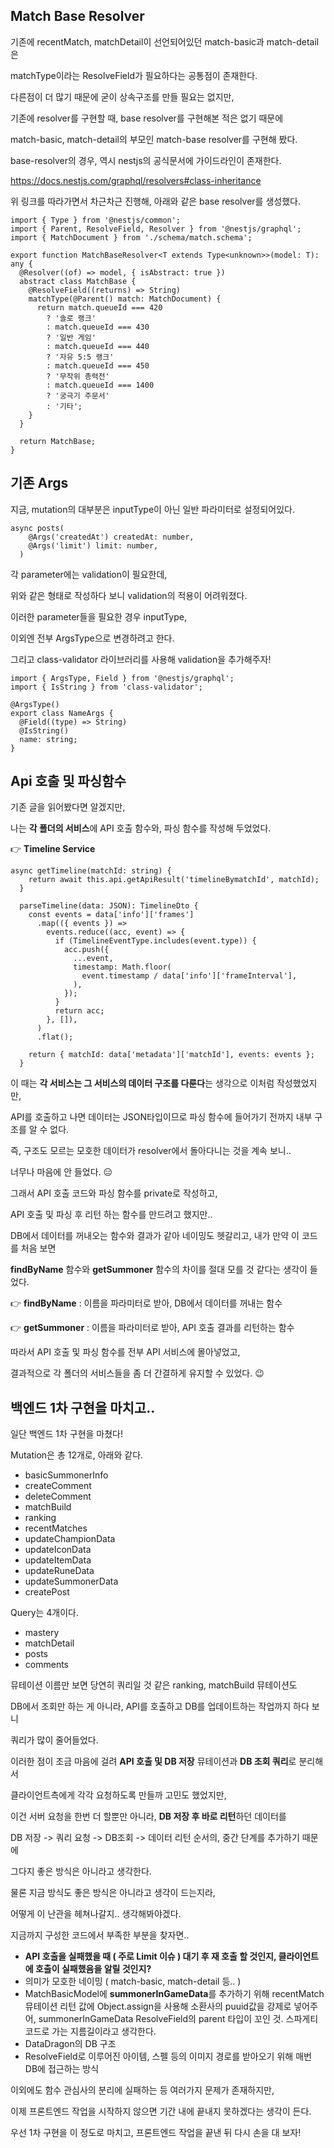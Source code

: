 ## **Match Base Resolver**

기존에 recentMatch, matchDetail이 선언되어있던 match-basic과 match-detail은

matchType이라는 ResolveField가 필요하다는 공통점이 존재한다.

다른점이 더 많기 때문에 굳이 상속구조를 만들 필요는 없지만,

기존에 resolver를 구현할 때, base resolver를 구현해본 적은 없기 때문에

match-basic, match-detail의 부모인 match-base resolver를 구현해 봤다.

base-resolver의 경우, 역시 nestjs의 공식문서에 가이드라인이 존재한다.

https://docs.nestjs.com/graphql/resolvers#class-inheritance

위 링크를 따라가면서 차근차근 진행해, 아래와 같은 base resolver를 생성했다.

```
import { Type } from '@nestjs/common';
import { Parent, ResolveField, Resolver } from '@nestjs/graphql';
import { MatchDocument } from './schema/match.schema';

export function MatchBaseResolver<T extends Type<unknown>>(model: T): any {
  @Resolver((of) => model, { isAbstract: true })
  abstract class MatchBase {
    @ResolveField((returns) => String)
    matchType(@Parent() match: MatchDocument) {
      return match.queueId === 420
        ? '솔로 랭크'
        : match.queueId === 430
        ? '일반 게임'
        : match.queueId === 440
        ? '자유 5:5 랭크'
        : match.queueId === 450
        ? '무작위 총력전'
        : match.queueId === 1400
        ? '궁극기 주문서'
        : '기타';
    }
  }

  return MatchBase;
}

```

## **기존 Args**

지금, mutation의 대부분은 inputType이 아닌 일반 파라미터로 설정되어있다.

```
async posts(
    @Args('createdAt') createdAt: number,
    @Args('limit') limit: number,
  )

```

각 parameter에는 validation이 필요한데,

위와 같은 형태로 작성하다 보니 validation의 적용이 어려워졌다.

이러한 parameter들을 필요한 경우 inputType,

이외엔 전부 ArgsType으로 변경하려고 한다.

그리고 class-validator 라이브러리를 사용해 validation을 추가해주자!

```
import { ArgsType, Field } from '@nestjs/graphql';
import { IsString } from 'class-validator';

@ArgsType()
export class NameArgs {
  @Field((type) => String)
  @IsString()
  name: string;
}

```

### 

### 

## **Api 호출 및 파싱함수**

기존 글을 읽어봤다면 알겠지만,

나는 **각 폴더의 서비스**에 API 호출 함수와, 파싱 함수를 작성해 두었었다.

👉 **Timeline Service**

```
async getTimeline(matchId: string) {
    return await this.api.getApiResult('timelineBymatchId', matchId);
  }

  parseTimeline(data: JSON): TimelineDto {
    const events = data['info']['frames']
      .map(({ events }) =>
        events.reduce((acc, event) => {
          if (TimelineEventType.includes(event.type)) {
            acc.push({
              ...event,
              timestamp: Math.floor(
                event.timestamp / data['info']['frameInterval'],
              ),
            });
          }
          return acc;
        }, []),
      )
      .flat();

    return { matchId: data['metadata']['matchId'], events: events };
  }

```

이 때는 **각 서비스는 그 서비스의 데이터 구조를 다룬다**는 생각으로 이처럼 작성했었지만,

API를 호출하고 나면 데이터는 JSON타입이므로 파싱 함수에 들어가기 전까지 내부 구조를 알 수 없다.

즉, 구조도 모르는 모호한 데이터가 resolver에서 돌아다니는 것을 계속 보니..

너무나 마음에 안 들었다. 😑

그래서 API 호출 코드와 파싱 함수를 private로 작성하고,

API 호출 및 파싱 후 리턴 하는 함수를 만드려고 했지만..

DB에서 데이터를 꺼내오는 함수와 결과가 같아 네이밍도 헷갈리고, 내가 만약 이 코드를 처음 보면

**findByName** 함수와 **getSummoner** 함수의 차이를 절대 모를 것 같다는 생각이 들었다.

👉 **findByName** : 이름을 파라미터로 받아, DB에서 데이터를 꺼내는 함수

👉 **getSummoner** : 이름을 파라미터로 받아, API 호출 결과를 리턴하는 함수

따라서 API 호출 및 파싱 함수를 전부 API 서비스에 몰아넣었고,

결과적으로 각 폴더의 서비스들을 좀 더 간결하게 유지할 수 있었다. 😉

## **백엔드 1차 구현을 마치고..**

일단 백엔드 1차 구현을 마쳤다!

Mutation은 총 12개로, 아래와 같다.

- basicSummonerInfo
- createComment
- deleteComment
- matchBuild
- ranking
- recentMatches
- updateChampionData
- updateIconData
- updateItemData
- updateRuneData
- updateSummonerData
- createPost

Query는 4개이다.

- mastery
- matchDetail
- posts
- comments

뮤테이션 이름만 보면 당연히 쿼리일 것 같은 ranking, matchBuild 뮤테이션도

DB에서 조회만 하는 게 아니라, API를 호출하고 DB를 업데이트하는 작업까지 하다 보니

쿼리가 많이 줄어들었다.

이러한 점이 조금 마음에 걸려 **API 호출 및 DB 저장** 뮤테이션과 **DB 조회 쿼리**로 분리해서

클라이언트측에게 각각 요청하도록 만들까 고민도 했었지만,

이건 서버 요청을 한번 더 할뿐만 아니라, **DB 저장 후 바로 리턴**하던 데이터를

DB 저장 -> 쿼리 요청 -> DB조회 -> 데이터 리턴 순서의, 중간 단계를 추가하기 때문에

그다지 좋은 방식은 아니라고 생각한다.

물론 지금 방식도 좋은 방식은 아니라고 생각이 드는지라,

어떻게 이 난관을 헤쳐나갈지.. 생각해봐야겠다.

지금까지 구성한 코드에서 부족한 부분을 찾자면..

- **API 호출을 실패했을 때 ( 주로 Limit 이슈 ) 대기 후 재 호출 할 것인지, 클라이언트에 호출이 실패했음을 알릴 것인지?**
- 의미가 모호한 네이밍 ( match-basic, match-detail 등.. )
- MatchBasicModel에 **summonerInGameData**를 추가하기 위해 recentMatch 뮤테이션 리턴 값에 Object.assign을 사용해 소환사의 puuid값을 강제로 넣어주어, summonerInGameData ResolveField의 parent 타입이 꼬인 것. 스파게티 코드로 가는 지름길이라고 생각한다.
- DataDragon의 DB 구조
- ResolveField로 이루어진 아이템, 스펠 등의 이미지 경로를 받아오기 위해 매번 DB에 접근하는 방식

이외에도 함수 관심사의 분리에 실패하는 등 여러가지 문제가 존재하지만,

이제 프론트엔드 작업을 시작하지 않으면 기간 내에 끝내지 못하겠다는 생각이 든다.

우선 1차 구현을 이 정도로 마치고, 프론트엔드 작업을 끝낸 뒤 다시 손을 대 보자!
